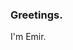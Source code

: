 ### Greetings.

<!--
**CheesyFrappe/CheesyFrappe** is a ✨ _special_ ✨ repository because its `README.md` (this file) appears on your GitHub profile. -->

I'm Emir.


